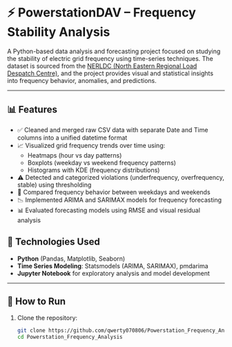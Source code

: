 # ⚡ PowerstationDAV – Frequency Stability Analysis

A Python-based data analysis and forecasting project focused on studying the stability of electric grid frequency using time-series techniques. The dataset is sourced from the [NERLDC (North Eastern Regional Load Despatch Centre)](https://www.nerldc.in/), and the project provides visual and statistical insights into frequency behavior, anomalies, and predictions.

---

## 📊 Features

- ✅ Cleaned and merged raw CSV data with separate Date and Time columns into a unified datetime format
- 📈 Visualized grid frequency trends over time using:
  - Heatmaps (hour vs day patterns)
  - Boxplots (weekday vs weekend frequency patterns)
  - Histograms with KDE (frequency distributions)
- ⚠️ Detected and categorized violations (underfrequency, overfrequency, stable) using thresholding
- 📅 Compared frequency behavior between weekdays and weekends
- 📉 Implemented ARIMA and SARIMAX models for frequency forecasting
- 📊 Evaluated forecasting models using RMSE and visual residual analysis


## 🧠 Technologies Used

- **Python** (Pandas, Matplotlib, Seaborn)
- **Time Series Modeling**: Statsmodels (ARIMA, SARIMAX), pmdarima
- **Jupyter Notebook** for exploratory analysis and model development

---

## 📌 How to Run

1. Clone the repository:
   ```bash
   git clone https://github.com/qwerty070806/Powerstation_Frequency_Analysis.git
   cd Powerstation_Frequency_Analysis
